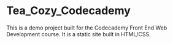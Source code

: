 # Tea_Cozy_Codecademy
This is a demo project built for the Codecademy Front End Web Development course. It is a static site built in HTML/CSS.
